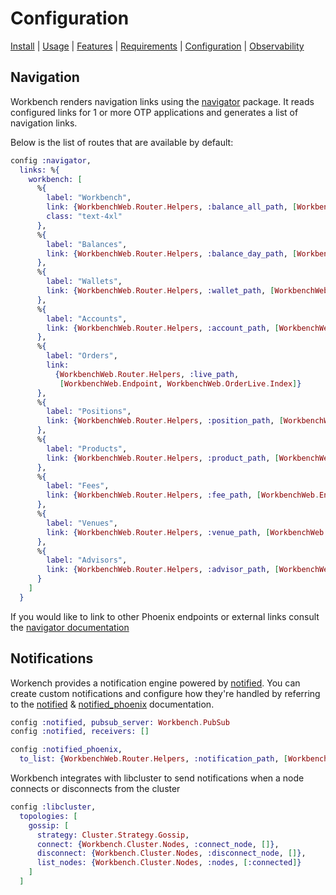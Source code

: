 # Configuration

[Install](../README.md#install) | [Usage](../README.md#usage) | [Features](./FEATURES.md) | [Requirements](./REQUIREMENTS.md) | [Configuration](./CONFIGURATION.md) | [Observability](./OBSERVABILITY.md)

## Navigation

Workbench renders navigation links using the [navigator](https://github.com/fremantle-industries/navigator)
package. It reads configured links for 1 or more OTP applications and generates
a list of navigation links.

Below is the list of routes that are available by default:

```elixir
config :navigator,
  links: %{
    workbench: [
      %{
        label: "Workbench",
        link: {WorkbenchWeb.Router.Helpers, :balance_all_path, [WorkbenchWeb.Endpoint, :index]},
        class: "text-4xl"
      },
      %{
        label: "Balances",
        link: {WorkbenchWeb.Router.Helpers, :balance_day_path, [WorkbenchWeb.Endpoint, :index]}
      },
      %{
        label: "Wallets",
        link: {WorkbenchWeb.Router.Helpers, :wallet_path, [WorkbenchWeb.Endpoint, :index]}
      },
      %{
        label: "Accounts",
        link: {WorkbenchWeb.Router.Helpers, :account_path, [WorkbenchWeb.Endpoint, :index]}
      },
      %{
        label: "Orders",
        link:
          {WorkbenchWeb.Router.Helpers, :live_path,
           [WorkbenchWeb.Endpoint, WorkbenchWeb.OrderLive.Index]}
      },
      %{
        label: "Positions",
        link: {WorkbenchWeb.Router.Helpers, :position_path, [WorkbenchWeb.Endpoint, :index]}
      },
      %{
        label: "Products",
        link: {WorkbenchWeb.Router.Helpers, :product_path, [WorkbenchWeb.Endpoint, :index]}
      },
      %{
        label: "Fees",
        link: {WorkbenchWeb.Router.Helpers, :fee_path, [WorkbenchWeb.Endpoint, :index]}
      },
      %{
        label: "Venues",
        link: {WorkbenchWeb.Router.Helpers, :venue_path, [WorkbenchWeb.Endpoint, :index]}
      },
      %{
        label: "Advisors",
        link: {WorkbenchWeb.Router.Helpers, :advisor_path, [WorkbenchWeb.Endpoint, :index]}
      }
    ]
  }
```

If you would like to link to other Phoenix endpoints or external links consult the [navigator documentation](https://github.com/fremantle-industries/navigator#usage)

## Notifications

Workench provides a notification engine powered by [notified](https://github.com/fremantle-industries/notified).
You can create custom notifications and configure how they're handled by
referring to the [notified](https://github.com/fremantle-industries/notified#configuration) & [notified_phoenix](https://github.com/fremantle-industries/notified_phoenix#usage)
documentation.

```elixir
config :notified, pubsub_server: Workbench.PubSub
config :notified, receivers: []

config :notified_phoenix,
  to_list: {WorkbenchWeb.Router.Helpers, :notification_path, [WorkbenchWeb.Endpoint, :index]}
```

Workbench integrates with libcluster to send notifications when a node connects or disconnects from the cluster

```elixir
config :libcluster,
  topologies: [
    gossip: [
      strategy: Cluster.Strategy.Gossip,
      connect: {Workbench.Cluster.Nodes, :connect_node, []},
      disconnect: {Workbench.Cluster.Nodes, :disconnect_node, []},
      list_nodes: {Workbench.Cluster.Nodes, :nodes, [:connected]}
    ]
  ]
```
